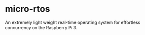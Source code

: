 # micro-rtos
An extremely light weight real-time operating system for effortless concurrency on the Raspberry Pi 3.
